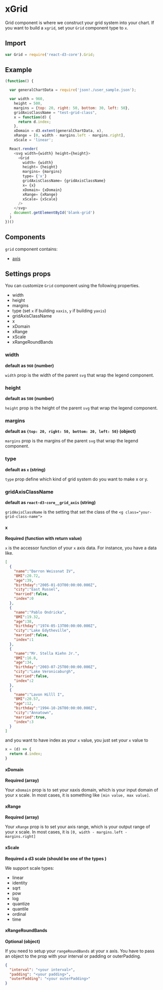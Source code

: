 # xGrid

Grid component is where we construct your grid system into your chart. If you want to build a `xgrid`, set your `Grid` component type to `x`.

## Import

```js
var Grid = require('react-d3-core').Grid;
```

## Example

```js
(function() {

  var generalChartData = require('json!./user_sample.json');

  var width = 960,
    height = 500,
    margins = {top: 20, right: 50, bottom: 30, left: 50},
    gridAxisClassName = "test-grid-class",
    x = function(d) {
      return d.index;
    },
    xDomain = d3.extent(generalChartData, x),
    xRange = [0, width - margins.left - margins.right],
    xScale = 'linear';

  React.render(
    <svg width={width} height={height}>
      <Grid
        width= {width}
        height= {height}
        margins= {margins}
        type= {'x'}
        gridAxisClassName= {gridAxisClassName}
        x= {x}
        xDomain= {xDomain}
        xRange= {xRange}
        xScale= {xScale}
      />
    </svg>
  , document.getElementById('blank-grid')
  )
})()

```

## Components

`grid` component contains:

- [axis](./axis.md)

## Settings props

You can customize `Grid` component using the following properties.

- width
- height
- margins
- type (set `x` if building `xaxis`, `y` if building `yaxis`)
- gridAxisClassName
- x
- xDomain
- xRange
- xScale
- xRangeRoundBands

### width

**default as `960` (number)**

`width` prop is the width of the parent `svg` that wrap the legend component.

### height

**default as `500` (number)**

`height` prop is the height of the parent `svg` that wrap the legend component.

### margins

**default as `{top: 20, right: 50, bottom: 20, left: 50}` (object)**

`margins` prop is the margins of the parent `svg` that wrap the legend component.

### type

**default as `x` (string)**

`type` prop define which kind of grid system do you want to make x or y.

### gridAxisClassName

**default as `react-d3-core__grid_axis` (string)**

`gridAxisClassName` is the setting that set the class of the `<g class="your-grid-class-name">`

#### x

**Required (function with return value)**

`x` is the accessor function of your `x` axis data. For instance, you have a data like.

```json
[
  {
    "name":"Darron Weissnat IV",
    "BMI":20.72,
    "age":39,
    "birthday":"2005-01-03T00:00:00.000Z",
    "city":"East Russel",
    "married":false,
    "index":0
  },
  {
    "name":"Pablo Ondricka",
    "BMI":19.32,
    "age":38,
    "birthday":"1974-05-13T00:00:00.000Z",
    "city":"Lake Edytheville",
    "married":false,
    "index":1
  },
  {
    "name":"Mr. Stella Kiehn Jr.",
    "BMI":16.8,
    "age":34,
    "birthday":"2003-07-25T00:00:00.000Z",
    "city":"Lake Veronicaburgh",
    "married":false,
    "index":2
  },
  {
    "name":"Lavon Hilll I",
    "BMI":20.57,
    "age":12,
    "birthday":"1994-10-26T00:00:00.000Z",
    "city":"Annatown",
    "married":true,
    "index":3
  }
]
```

and you want to have index as your `x` value, you just set your `x` value to

```js
x = (d) => {
  return d.index;
}
```

#### xDomain

**Required (array)**

Your `xDomain` prop is to set your xaxis domain, which is your input domain of your x scale.  In most cases, it is something like `[min value, max value]`.

#### xRange

**Required (array)**

Your `xRange` prop is to set your axis range, which is your output range of your x scale. In most cases, it is `[0, width - margins.left - margins.right]`

#### xScale

**Required a d3 scale (should be one of the types )**

We support scale types:

- linear
- identity
- sqrt
- pow
- log
- quantize
- quantile
- ordinal
- time

#### xRangeRoundBands

**Optional (object)**

If you need to setup your `rangeRoundBands` at your x axis. You have to pass an object to the prop with your interval or padding or outerPadding.

```json
{
  "interval": "<your interval>",
  "padding": "<your padding>",
  "outerPadding": "<your outerPadding>"
}
```
